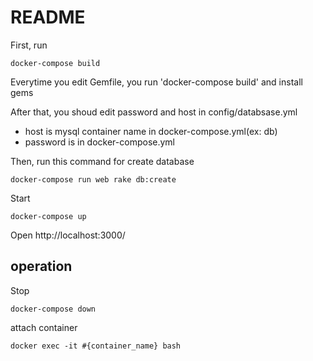 # README

First, run

    docker-compose build

Everytime you edit Gemfile, you run 'docker-compose build' and install gems

After that, you shoud edit password and host in config/databsase.yml
* host is mysql container name in docker-compose.yml(ex: db)
* password is in docker-compose.yml

Then, run this command for create database

    docker-compose run web rake db:create

Start

    docker-compose up

Open http://localhost:3000/


## operation

Stop

    docker-compose down

attach container

    docker exec -it #{container_name} bash

